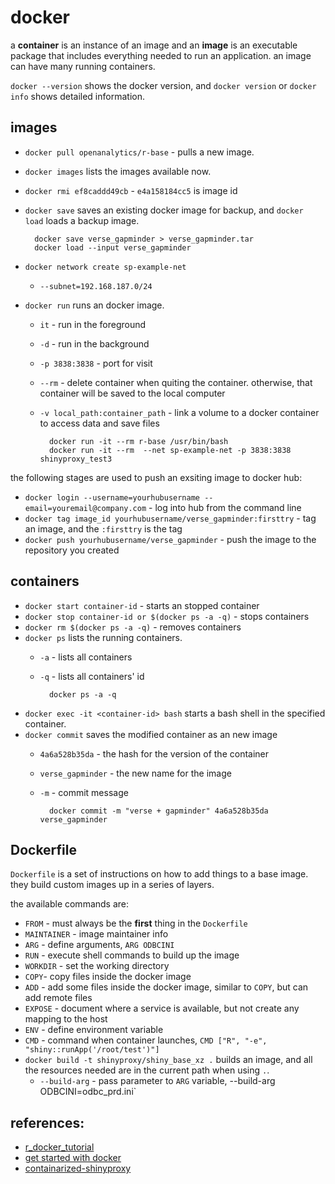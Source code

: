 # docker

a **container** is an instance of an image and an **image** is an executable
package that includes everything needed to run an application. an image can have many running containers.

`docker --version` shows the docker version, and `docker version` or `docker
info` shows detailed information.

## images

* `docker pull openanalytics/r-base` - pulls a new image.
* `docker images` lists the images available now.
* `docker rmi ef8caddd49cb` - `e4a158184cc5` is image id
* `docker save` saves an existing docker image for backup, and `docker load` loads a backup image.

        docker save verse_gapminder > verse_gapminder.tar
        docker load --input verse_gapminder

* `docker network create sp-example-net`
    * `--subnet=192.168.187.0/24`
* `docker run` runs an docker image.
    * `it` - run in the foreground
    * `-d` - run in the background
    * `-p 3838:3838` - port for visit
    * `--rm` - delete container when quiting the container. otherwise, that container will be saved to the local computer
    * `-v local_path:container_path` - link a volume to a docker container to access data and save files
    
            docker run -it --rm r-base /usr/bin/bash
            docker run -it --rm  --net sp-example-net -p 3838:3838 shinyproxy_test3
    
the following stages are used to push an exsiting image to docker hub:
    
* `docker login --username=yourhubusername --email=youremail@company.com` - log
  into hub from the command line
* `docker tag image_id yourhubusername/verse_gapminder:firsttry` - tag an
  image, and the `:firsttry` is the tag
* `docker push yourhubusername/verse_gapminder` - push the image to the
  repository you created

## containers

* `docker start container-id` - starts an stopped container
* `docker stop container-id or $(docker ps -a -q)` - stops containers
* `docker rm $(docker ps -a -q)` - removes containers
* `docker ps` lists the running containers.
    * `-a` - lists all containers
    * `-q` - lists all containers' id

            docker ps -a -q

* `docker exec -it <container-id> bash` starts a bash shell in the specified
container.
* `docker commit` saves the modified container as an new image
    * `4a6a528b35da` - the hash for the version of the container
    * `verse_gapminder` - the new name for the image
    * `-m` - commit message

            docker commit -m "verse + gapminder" 4a6a528b35da verse_gapminder

## Dockerfile

`Dockerfile` is a set of instructions on how to add things to a base image.
they build custom images up in a series of layers.

the available commands are:

* `FROM` - must always be the **first** thing in the `Dockerfile`
* `MAINTAINER` - image maintainer info
* `ARG` - define arguments, `ARG ODBCINI`
* `RUN` - execute shell commands to build up the image
* `WORKDIR` - set the working directory
* `COPY`- copy files inside the docker image
* `ADD` - add some files inside the docker image, similar to `COPY`, but can
  add remote files 
* `EXPOSE` - document where a service is available, but not create any mapping to the host
* `ENV` - define environment variable
* `CMD` - command when container launches, `CMD ["R", "-e", "shiny::runApp('/root/test')"]`
* `docker build -t shinyproxy/shiny_base_xz .` builds an image, and all the
resources needed are in the current path when using `.`.
    * `--build-arg` - pass parameter to `ARG` variable, --build-arg ODBCINI=odbc_prd.ini`

## references:

* [r_docker_tutorial](https://ropenscilabs.github.io/r-docker-tutorial/)
* [get started with docker](https://docs.docker.com/get-started/)
* [containarized-shinyproxy](https://stackoverflow.com/questions/52278328/containarized-shinyproxy-very-slow)
